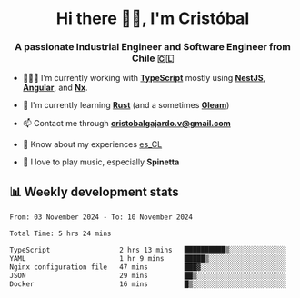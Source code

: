 <h1 align="center">Hi there ✌🏻, I'm Cristóbal</h1>
<h3 align="center">A passionate Industrial Engineer and Software Engineer from Chile 🇨🇱</h3>

- 🧑🏻‍💻 I’m currently working with **[TypeScript](https://www.typescriptlang.org)** mostly using **[NestJS](https://nestjs.com)**, **[Angular](https://angular.io)**, and **[Nx](https://nx.dev)**.

- 🌱 I'm currently learning **[Rust](https://www.rust-lang.org)** (and a sometimes **[Gleam](https://gleam.run/)**)

- 📫 Contact me through **cristobalgajardo.v@gmail.com**

- 📄 Know about my experiences [es_CL](https://bit.ly/cv-cristobal-gajardo)

- 🎸 I love to play music, especially **Spinetta**

## 📊 Weekly development stats

<!--START_SECTION:waka-->

```txt
From: 03 November 2024 - To: 10 November 2024

Total Time: 5 hrs 24 mins

TypeScript                 2 hrs 13 mins   ██████████▒░░░░░░░░░░░░░░   41.17 %
YAML                       1 hr 9 mins     █████▒░░░░░░░░░░░░░░░░░░░   21.31 %
Nginx configuration file   47 mins         ███▓░░░░░░░░░░░░░░░░░░░░░   14.55 %
JSON                       29 mins         ██▒░░░░░░░░░░░░░░░░░░░░░░   09.11 %
Docker                     16 mins         █▒░░░░░░░░░░░░░░░░░░░░░░░   05.17 %
```

<!--END_SECTION:waka-->
